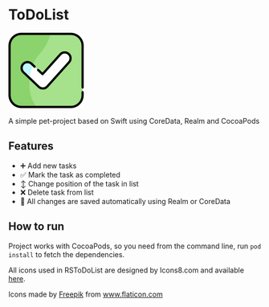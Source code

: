 # ToDoList

<p align="left">
  <img width="150" height="150" src="https://github.com/kek021/ToDoList/blob/main/Misc/Assets.xcassets/AppIcon.appiconset/checkbox-1024.png" />
</p>

A simple pet-project based on Swift using CoreData, Realm and CocoaPods

## Features
- ➕ Add new tasks
- ✅ Mark the task as completed
- ↕️ Change position of the task in list
- ❌ Delete task from list
- 🔄 All changes are saved automatically using Realm or CoreData

## How to run

Project works with CocoaPods, so you need from the command line, run ```pod install``` to fetch the dependencies.




All icons used in RSToDoList are designed by Icons8.com and available [here](http://icons8.com).
<div>Icons made by <a href="https://www.freepik.com" title="Freepik">Freepik</a> from <a href="https://www.flaticon.com/" title="Flaticon">www.flaticon.com</a></div>
